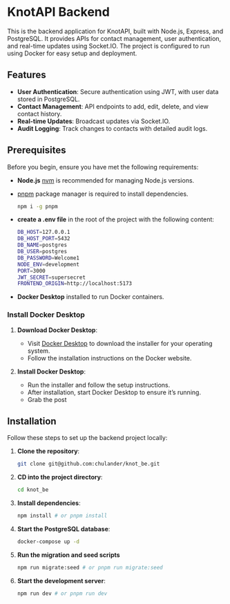 # KnotAPI Backend

This is the backend application for KnotAPI, built with Node.js, Express, and PostgreSQL. It provides APIs for contact management, user authentication, and real-time updates using Socket.IO. The project is configured to run using Docker for easy setup and deployment.

## Features

- **User Authentication**: Secure authentication using JWT, with user data stored in PostgreSQL.
- **Contact Management**: API endpoints to add, edit, delete, and view contact history.
- **Real-time Updates**: Broadcast updates via Socket.IO.
- **Audit Logging**: Track changes to contacts with detailed audit logs.

## Prerequisites

Before you begin, ensure you have met the following requirements:

- **Node.js** [nvm](https://github.com/nvm-sh/nvm) is recommended for managing Node.js versions.
- [pnpm](https://pnpm.io/) package manager is required to install dependencies.

  ```bash
  npm i -g pnpm
  ```

- **create a .env file** in the root of the project with the following content:

  ```bash
  DB_HOST=127.0.0.1
  DB_HOST_PORT=5432
  DB_NAME=postgres
  DB_USER=postgres
  DB_PASSWORD=Welcome1
  NODE_ENV=development
  PORT=3000
  JWT_SECRET=supersecret
  FRONTEND_ORIGIN=http://localhost:5173
  ```

- **Docker Desktop** installed to run Docker containers.

### Install Docker Desktop

1. **Download Docker Desktop**:

   - Visit [Docker Desktop](https://www.docker.com/products/docker-desktop) to download the installer for your operating system.
   - Follow the installation instructions on the Docker website.

2. **Install Docker Desktop**:
   - Run the installer and follow the setup instructions.
   - After installation, start Docker Desktop to ensure it’s running.
   - Grab the post

## Installation

Follow these steps to set up the backend project locally:

1. **Clone the repository**:

   ```bash
   git clone git@github.com:chulander/knot_be.git
   ```

2. **CD into the project directory**:
   ```bash
   cd knot_be
   ```
3. **Install dependencies**:

   ```bash
   npm install # or pnpm install
   ```

4. **Start the PostgreSQL database**:

   ```bash
   docker-compose up -d
   ```

5. **Run the migration and seed scripts**

   ```bash
   npm run migrate:seed # or pnpm run migrate:seed
   ```

6. **Start the development server**:
   ```bash
   npm run dev # or pnpm run dev
   ```
